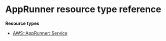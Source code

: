 # AppRunner resource type reference<a name="AWS_AppRunner"></a>

**Resource types**
+ [AWS::AppRunner::Service](aws-resource-apprunner-service.md)